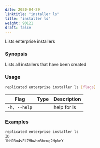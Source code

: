 ```yaml
---
date: 2020-04-29
linktitle: "installer ls"
title: "installer ls"
weight: 90121
draft: false
---
```


Lists enterprise installers

### Synopsis

Lists all installers that have been created

### Usage
```bash
replicated enterprise installer ls [flags]
```


| Flag                  | Type   | Description |
|-----------------------|--------|-------------|
| `-h, --help` | | help for ls |

### Examples

```bash
replicated enterprise installer ls
ID
1bHJ3o4vEL7Mbwhm3bcug2HpkeY
```
